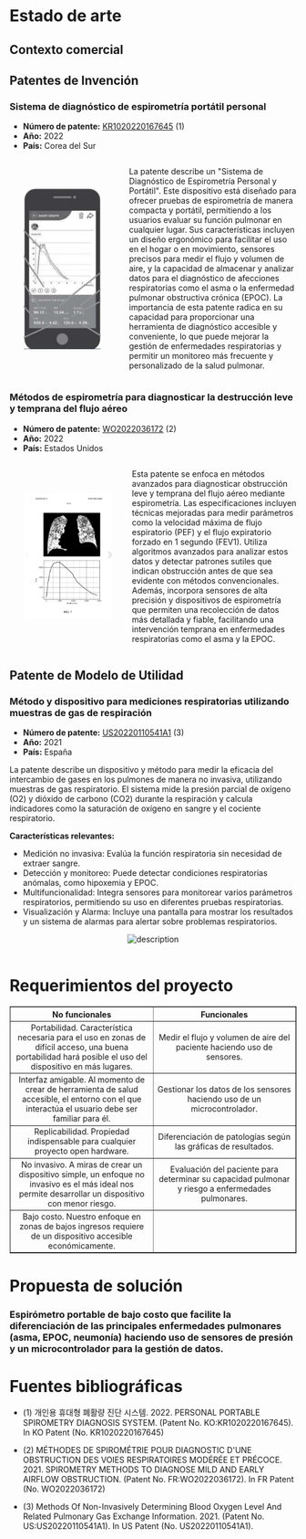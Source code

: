 # Estado de arte
## Contexto comercial

## Patentes de Invención
### Sistema de diagnóstico de espirometría portátil personal
- **Número de patente:** [KR1020220167645](https://patentscope.wipo.int/search/es/detail.jsf?docId=KR383841388&_cid=P12-M14AZK-98835-1) (1)
- **Año:** 2022
- **País:** Corea del Sur

<div style="display: flex; align-items: center;">
  <img src="https://github.com/leomachiavello/FundBio2024-2/blob/main/Im%C3%A1genes/espirometr%C3%ADa_celular.png?raw=true" alt="description" style="width: 135px; margin-left: 25px; margin-right: 50px">
  <p>La patente describe un "Sistema de Diagnóstico de Espirometría Personal y Portátil". Este dispositivo está diseñado para ofrecer pruebas de espirometría de manera compacta y portátil, permitiendo a los usuarios evaluar su función pulmonar en cualquier lugar. Sus características incluyen un diseño ergonómico para facilitar el uso en el hogar o en movimiento, sensores precisos para medir el flujo y volumen de aire, y la capacidad de almacenar y analizar datos para el diagnóstico de afecciones respiratorias como el asma o la enfermedad pulmonar obstructiva crónica (EPOC). La importancia de esta patente radica en su capacidad para proporcionar una herramienta de diagnóstico accesible y conveniente, lo que puede mejorar la gestión de enfermedades respiratorias y permitir un monitoreo más frecuente y personalizado de la salud pulmonar.</p>
</div>

### Métodos de espirometría para diagnosticar la destrucción leve y temprana del flujo aéreo
- **Número de patente:** [WO2022036172](https://patentscope.wipo.int/search/es/detail.jsf?docId=WO2022036172&_cid=P12-M14B1X-01074-1) (2)
- **Año:** 2022
- **País:** Estados Unidos


<div style="display: flex; align-items: center;">
  <img src="https://github.com/leomachiavello/FundBio2024-2/blob/main/Im%C3%A1genes/metodos_espirometr%C3%ADa.png?raw=true" alt="description" style="width: 155px; margin-left: 25px; margin-right: 35px">
  <p>Esta patente se enfoca en métodos avanzados para diagnosticar obstrucción leve y temprana del flujo aéreo mediante espirometría. Las especificaciones incluyen técnicas mejoradas para medir parámetros como la velocidad máxima de flujo espiratorio (PEF) y el flujo expiratorio forzado en 1 segundo (FEV1). Utiliza algoritmos avanzados para analizar estos datos y detectar patrones sutiles que indican obstrucción antes de que sea evidente con métodos convencionales. Además, incorpora sensores de alta precisión y dispositivos de espirometría que permiten una recolección de datos más detallada y fiable, facilitando una intervención temprana en enfermedades respiratorias como el asma y la EPOC.</p>
</div>

## Patente de Modelo de Utilidad
### Método y dispositivo para mediciones respiratorias utilizando muestras de gas de respiración
- **Número de patente:** [US20220110541A1](https://patents.google.com/patent/US20220110541A1/en?oq=ES2843105T3) (3)
- **Año:** 2021
- **País:** España

La patente describe un dispositivo y método para medir la eficacia del intercambio de gases en los pulmones de manera no invasiva, utilizando muestras de gas respiratorio. El sistema mide la presión parcial de oxígeno (O2) y dióxido de carbono (CO2) durante la respiración y calcula indicadores como la saturación de oxígeno en sangre y el cociente respiratorio.

**Características relevantes:**
- Medición no invasiva: Evalúa la función respiratoria sin necesidad de extraer sangre.
- Detección y monitoreo: Puede detectar condiciones respiratorias anómalas, como hipoxemia y EPOC.
- Multifuncionalidad: Integra sensores para monitorear varios parámetros respiratorios, permitiendo su uso en diferentes pruebas respiratorias.
- Visualización y Alarma: Incluye una pantalla para mostrar los resultados y un sistema de alarmas para alertar sobre problemas respiratorios.
<div style="text-align: center;">
  <img src="https://github.com/leomachiavello/FundBio2024-2/blob/main/Im%C3%A1genes/patente_3.png?raw=true" alt="description" style="width:400px;">
</div>
<br>

# Requerimientos del proyecto
<div style="text-align: center;">
  <table border="1" style="width:100%; margin-left:auto; margin-right:auto;">
    <tr>
      <th style="width:50%">No funcionales</th>
      <th style="width:50%">Funcionales</th>
    </tr>
    <tr>
      <td>Portabilidad. Característica necesaria para el uso en zonas de difícil acceso, una buena portabilidad hará posible el uso del dispositivo en más lugares.</td>
      <td>Medir el flujo y volumen de aire del paciente haciendo uso de sensores.</td>
    </tr>
     <tr>
      <td>Interfaz amigable. Al momento de crear de herramienta de salud accesible, el entorno con el que interactúa el usuario debe ser familiar para él.</td>
      <td>Gestionar los datos de los sensores haciendo uso de un microcontrolador.</td>
    </tr>
    <tr>
      <td>Replicabilidad. Propiedad indispensable para cualquier proyecto open hardware.</td>
      <td>Diferenciación de patologías según las gráficas de resultados.</td>
    </tr>
    <tr>
      <td>No invasivo. A miras de crear un dispositivo simple, un enfoque no invasivo es el más ideal nos permite desarrollar un dispositivo con menor riesgo.</td>
      <td>Evaluación del paciente para determinar su capacidad pulmonar y riesgo a enfermedades pulmonares.</td>
    </tr>
    <tr>
      <td>Bajo costo. Nuestro enfoque en zonas de bajos ingresos requiere de un dispositivo accesible económicamente.</td>
      <td> </td>
    </tr>
   
  </table>
</div>

# Propuesta de solución
<h3>Espirómetro portable de bajo costo que facilite la diferenciación de las principales enfermedades pulmonares (asma, EPOC, neumonía) haciendo uso de sensores de presión y un microcontrolador para la gestión de datos.</h3>

# Fuentes bibliográficas

- (1) 개인용 휴대형 폐활량 진단 시스템. 2022. PERSONAL PORTABLE SPIROMETRY DIAGNOSIS SYSTEM. (Patent No. KO:KR1020220167645). In KO Patent (No. KR1020220167645)

- (2) MÉTHODES DE SPIROMÉTRIE POUR DIAGNOSTIC D'UNE OBSTRUCTION DES VOIES RESPIRATOIRES MODÉRÉE ET PRÉCOCE. 2021. SPIROMETRY METHODS TO DIAGNOSE MILD AND EARLY AIRFLOW OBSTRUCTION. (Patent No. FR:WO2022036172). In FR Patent (No. WO2022036172)

- (3) Methods Of Non-Invasively Determining Blood Oxygen Level And Related Pulmonary Gas Exchange Information. 2021. (Patent No. US:US20220110541A1). In US Patent (No. US20220110541A1).
